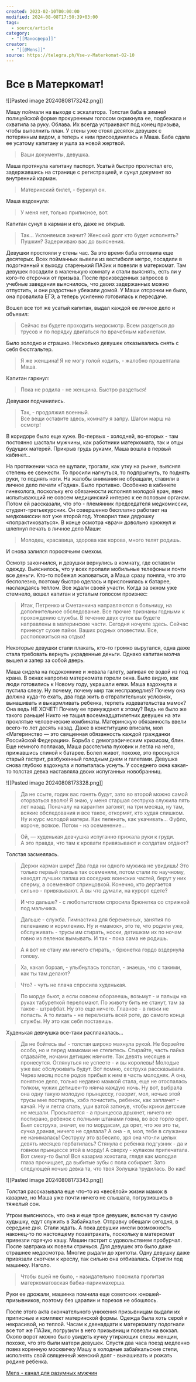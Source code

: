 ```yaml
---
created: 2023-02-10T00:00:00
modified: 2024-08-08T17:50:39+03:00
tags:
  - source/article
category:
  - "[[Маносфера]]"
creator:
  - "[[@Mens]]"
source: https://telegra.ph/Vse-v-Materkomat-02-10
---
```


# Все в Матеркомат!

![[Pasted image 20240808173242.png]]

Машу поймали на выходе с эскалатора. Толстая баба в зимней полицейской форме прокуренным голосом окрикнула ее, подбежала и схватила за руку. Облава. Их всегда устраивают под конец призыва, чтобы выполнить план. У стены уже стоял десяток девушек с потерянным видом, а теперь к ним присоединилась и Маша. Баба сдала ее усатому капитану и ушла за новой жертвой.

> Ваши документы, девушка.

Маша протянула капитану паспорт. Усатый быстро пролистал его, задержавшись на странице с регистрацией, и сунул документ во внутренний карман.

> Материнский билет, - буркнул он.

Маша вздохнула:

> У меня нет, только приписное, вот.

Капитан сунул в карман и его, даже не открыв.

> Так… Уклоняемся значит? Женский долг кто будет исполнять? Пушкин? Задерживаю вас до выяснения.

Девушки простояли у стены час. За это время баба отловила еще десятерых. Всех пойманных вывели из вестибюля метро, посадили в подогнанный к выходу старенький ПАЗик и повезли в матеркомат. Там девушек посадили в маленькую комнату и стали выяснять, есть ли у кого–то отсрочки от призыва. После произведенных запросов в учебные заведения выяснилось, что двоих задержанных можно отпустить, и они радостные убежали домой. У Маши отсрочки не было, она провалила ЕГЭ, а теперь усиленно готовилась к пересдаче.

Вошел все тот же усатый капитан, выдал каждой ее личное дело и объявил:

> Сейчас вы будете проходить медосмотр. Всем раздеться до трусов и по порядку двигаться по врачебным кабинетам.

Было холодно и страшно. Несколько девушек отказывались снять с себя бюстгальтер.

> Я же женщина! Я не могу голой ходить, - жалобно прошептала Маша.

Капитан гаркнул: 

> Пока не родила - не женщина. Быстро раздеться!

Девушки подчинились.

> Так, - продолжил военный.  
> Все вещи оставите здесь, комнату я запру. Шагом марш на осмотр!

В коридоре было еще хуже. Во-первых - холодней, во-вторых - там постоянно шастали мужчины, как работники матеркомата, так и отцы будущих матерей. Прикрыв грудь руками, Маша вошла в первый кабинет…

На протяжении часа ее щупали, трогали, как утку на рынке, выясняя степень ее свежести. То просили нагнуться, то подпрыгнуть, то поднять руки, то поднять ноги. На жалобы внимания не обращали, ставили в личное дело печати «Годна». Было противно. Особенно в кабинете гинеколога, поскольку его обязанности исполнял молодой врач, явно испытывающий не совсем медицинский интерес к ее половым органам. Потом ей рассказали, что это - племянник председателя медкомиссии, студент-третьекурсник. Он совершенно бесплатно работает на медкомиссии вот уже второй год. Уговорил таки дядюшку «попрактиковаться». В конце осмотра «врач» довольно хрюкнул и шлепнул печать в личное дело Маши:

> Молодец, красавица, здорова как корова, много телят родишь.

И снова залился поросячьим смехом.

Осмотр закончился, и девушки вернулись в комнату, где оставили одежду. Выяснилось, что у всех пропали мобильные телефоны и почти все деньги. Кто-то побежал жаловаться, а Маша сразу поняла, что это бесполезно, поэтому быстро оделась и прислонилась к батарее, наслаждаясь теплом. Все ждали своей участи. Когда за окном уже стемнело, вошел капитан и усталым голосом произнес:

> Итак, Петренко и Сметанкина направляются в больницу, на дополнительное обследование. Все прочие признаны годными к прохождению службы. В течение двух суток вы будете направлены в материнские части. Сегодня ночуете здесь. Сейчас принесут сухие пайки. Ваших родных оповестим. Все, расположиться на отдых!

Некоторые девушки стали плакать, кто–то громко выругался, одна даже стала требовать вернуть украденные деньги. Однако капитан молча вышел и запер за собой дверь.

Маша сидела на подоконнике и жевала галету, запивая ее водой из под крана. В окнах напротив матеркомата горели окна. Было видно, как люди готовились к Новому году, украшали елки. Маша вздохнула и пустила слезу. Ну почему, почему мир так несправедлив? Почему она должна куда-то ехать, два года жить в отвратительных условиях, вынашивать и выкармливать ребенка, терпеть издевательства мамок? Она ведь НЕ ХОЧЕТ! Почему ее принуждают к этому? Ведь не было же такого раньше! Никто не тащил восемнадцатилетних девушек на эти проклятые человеческие комбинаты. Материнскую обязанность ввели всего-то лет десять назад. Даже в конституцию вписали, мол «Материнство — это священная обязанность каждой гражданки Российской Федерации». Борьба с демографическим кризисом, блин. Еще немного поплакав, Маша расстелила пуховик и легла на него, прижавшись спиной к батарее. Болел живот, похоже, это проснулся старый гастрит, разбуженный голодным днем и галетами. Девушка снова глубоко вздохнула и попыталась уснуть. У соседнего окна какая-то толстая девка наставляла двоих испуганных новобранниц.

![[Pasted image 20240808173328.png]]

> Да не ссыте, годик вас гонять будут, зато во второй можно самой оторваться вволю! Я знаю, у меня старшая сеструха служила пять лет назад. Поначалу на карантин загонят, на три месяца, ну там, всякие обследования и все такое, откормят, кто худая слишком. Ну и курс молодой матери. Как пеленать, как укачивать… Фуфло, короче, всякое. Потом - на осеменение…

> Ой, — худенькая девчушка испуганно прижала руки к груди.  
> А это правда, что там к кровати привязывают и солдатам отдают?

Толстая засмеялась.

> Держи карман шире! Два года ни одного мужика не увидишь! Это только первый призыв так осеменяли, потом стали по научному, находят лучших папаш из соседних воинских частей, берут у них сперму, а осеменяют спринцовкой. Конечно, кто дергается сильно - привязывают. А вы что думали, на курорт едете?

> И что дальше? - с любопытством спросила брюнетка со стрижкой под мальчика.

> Дальше - служба. Гимнастика для беременных, занятия по пеленанию и кормлению. Ну и «мамок», это те, что родили уже, обслуживать - трусы им стирать, носки, детишкам их по ночам говно из пеленок вымывать. И так - пока сама не родишь.

> А я вот не стану им ничего стирать, - брюнетка гордо вздернула голову.

> Ха, какая борзая, - улыбнулась толстая, - знаешь, что с такими, как ты там делают?

> Что? - чуть не плача спросила худенькая.

> По морде бьют, а если совсем оборзеешь, возьмут - и пальцы на руках табуреткой переломают. По животу бить не станут, там за такое - штрафбат. Ну это еще ничего. Главное - в лизки не попасть. А то лизать - не перелизать всей роте, до самого конца службы. Ну это как себя поставишь.

Худенькая девчушка все-таки расплакалась…

> Да не бойтесь вы! - толстая широко махнула рукой. Не борзейте особо, но и перед мамками не стелитесь. Стирайте, часть пайка отдавайте, ночами детишек нянчите. Так девять месяцев и пронесутся. Оглянуться не успеете - и вы королевы! Молодые уже вас обслуживать будут. Вот помню, сеструха рассказывала. Через месяц после родов прибыл к ним в часть молодняк. А она, понятное дело, только недавно мамкой стала, еще не отоспалась толком, чужих детишек-то нянча каждую ночь. Ну вот, выбрала она одну такую молодую прынцессу, говорит, мол, ночью этой трусы мне постирать, хэбэ почистить, ребенок, как заплачет - качай. Ну и легла спать, уши ватой заткнув, чтобы крики детские не мешали. Просыпается - а прынцесса дрыхнет, ничего не постирано, ребенок с полными штанами говна, во все горло орет. Бьет сеструха, значит, ее по мордасам, да орет, что же это ты, сучка драная, ничего не сделала? А она - я, мол, тебе в служанки не нанималась! Сеструху это взбесило, зря она что-ли целых девять месяцев горбатилась? Стянула с ребенка подгузник - да и говном прынцессе этой в морду! А сверху - кулаком припечатала. Вот смеху-то было! Вся казарма хохотала, глядя как молодая глаза прочищает, да выбитые зубы с пола собирает. Зато следующей ночью девка та, что твоя Золушка трудилась. Во как!

![[Pasted image 20240808173343.png]]

Толстая рассказывала еще что–то из «весёлой» жизни мамок в казарме, но Маша уже почти ничего не слышала, погрузившись в тяжелый сон.

Утром выяснилось, что она и еще трое девушек, включая ту самую худышку, едут служить в Забайкалье. Отправку обещали сегодня, в середине дня. Стали ждать. А пока девушки имели возможность наконец-то по настоящему позавтракать, поскольку в матеркомат привезли горячую кашу. Машин гастрит с удовольствием пробурчал. После завтрака их повели стричься. Для девушек это было даже страшнее медосмотра. Многие рыдали до хрипоты. Одну девушку даже привязали скотчем к креслу, так сильно она отбивалась. Стригли под машинку. Наголо.

> Чтобы вшей не было, - назидательно пояснила пропитая матеркоматовская бабка-парикмахерша.

Руки ее дрожали, машинка помнила еще советских юношей-призывников, поэтому без царапин и порезов не обошлось.

После этого акта окончательного унижения призывницам выдали их приписные и комплект материнской формы. Одежда была хоть серой и некрасивой, но теплой. Часам к двенадцати к матеркомату подогнали все тот же ПАЗик, погрузили в него призывниц и повезли на вокзал. Около ворот можно было увидеть кучку утирающих слезы женщин, похоже, что это были матери девушек. Спустя два часа поезд медленно повез коренную москвичку Машу в холодные забайкальские степи, исполнять свой священный женский долг - вынашивать и рожать родине ребенка.

[Mens - канал для разумных мужчин](http://t.me/mensfirst)
